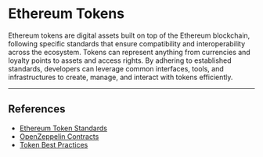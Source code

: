 # Ethereum Tokens

Ethereum tokens are digital assets built on top of the Ethereum blockchain, following specific standards that ensure compatibility and interoperability across the ecosystem. Tokens can represent anything from currencies and loyalty points to assets and access rights. By adhering to established standards, developers can leverage common interfaces, tools, and infrastructures to create, manage, and interact with tokens efficiently.

---

## References

- [Ethereum Token Standards](https://ethereum.org/en/developers/docs/standards/tokens/)  
- [OpenZeppelin Contracts](https://docs.openzeppelin.com/contracts/)  
- [Token Best Practices](https://consensys.github.io/smart-contract-best-practices/tokens/)  
